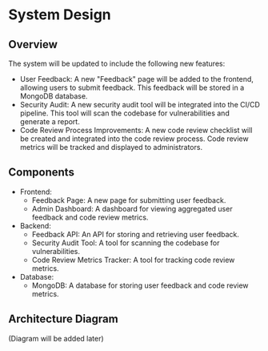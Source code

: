 # System Design

## Overview
The system will be updated to include the following new features:

- User Feedback: A new "Feedback" page will be added to the frontend, allowing users to submit feedback. This feedback will be stored in a MongoDB database.
- Security Audit: A new security audit tool will be integrated into the CI/CD pipeline. This tool will scan the codebase for vulnerabilities and generate a report.
- Code Review Process Improvements: A new code review checklist will be created and integrated into the code review process. Code review metrics will be tracked and displayed to administrators.

## Components
- Frontend:
    - Feedback Page: A new page for submitting user feedback.
    - Admin Dashboard: A dashboard for viewing aggregated user feedback and code review metrics.
- Backend:
    - Feedback API: An API for storing and retrieving user feedback.
    - Security Audit Tool: A tool for scanning the codebase for vulnerabilities.
    - Code Review Metrics Tracker: A tool for tracking code review metrics.
- Database:
    - MongoDB: A database for storing user feedback and code review metrics.

## Architecture Diagram
(Diagram will be added later)
